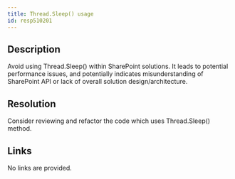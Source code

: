 ```yaml
---
title: Thread.Sleep() usage
id: resp510201
---
```

## Description
Avoid using Thread.Sleep() within SharePoint solutions. 
It leads to potential performance issues, and potentially indicates misunderstanding of SharePoint API or lack of overall solution design/architecture.

## Resolution
Consider reviewing and refactor the code which uses Thread.Sleep() method.

## Links
No links are provided.
